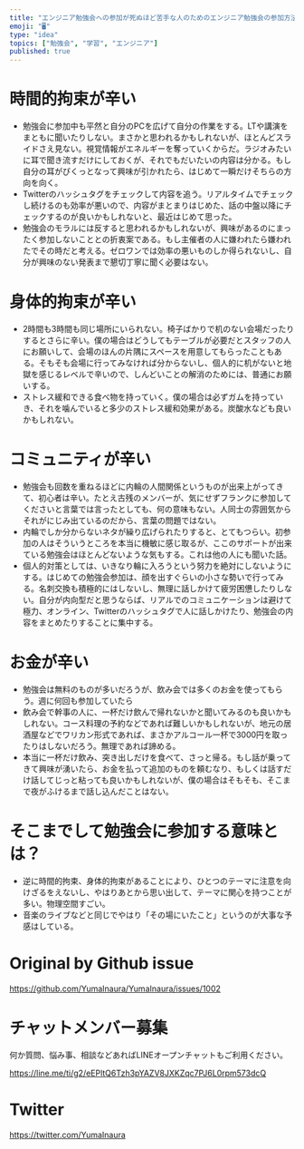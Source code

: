 ```yaml
---
title: "エンジニア勉強会への参加が死ぬほど苦手な人のためのエンジニア勉強会の参加方法とは。 #エンジニア #学習 #勉強会"
emoji: "🖥"
type: "idea"
topics: ["勉強会", "学習", "エンジニア"]
published: true
---
```



# 時間的拘束が辛い

- 勉強会に参加中も平然と自分のPCを広げて自分の作業をする。LTや講演をまともに聞いたりしない。まさかと思われるかもしれないが、ほとんどスライドさえ見ない。視覚情報がエネルギーを奪っていくからだ。ラジオみたいに耳で聞き流すだけにしておくが、それでもだいたいの内容は分かる。もし自分の耳がぴくっとなって興味が引かれたら、はじめて一瞬だけそちらの方向を向く。
- Twitterのハッシュタグをチェックして内容を追う。リアルタイムでチェックし続けるのも効率が悪いので、内容がまとまりはじめた、話の中盤以降にチェックするのが良いかもしれないと、最近はじめて思った。
- 勉強会のモラルには反すると思われるかもしれないが、興味があるのにまったく参加しないこととの折衷案である。もし主催者の人に嫌われたら嫌われたでその時だと考える。ゼロワンでは効率の悪いものしか得られないし、自分が興味のない発表まで懇切丁寧に聞く必要はない。

# 身体的拘束が辛い

- 2時間も3時間も同じ場所にいられない。椅子ばかりで机のない会場だったりするとさらに辛い。僕の場合はどうしてもテーブルが必要だとスタッフの人にお願いして、会場のほんの片隅にスペースを用意してもらったこともある。そもそも会場に行ってみなければ分からないし、個人的に机がないと地獄を感じるレベルで辛いので、しんどいことの解消のためには、普通にお願いする。
- ストレス緩和できる食べ物を持っていく。僕の場合は必ずガムを持っていき、それを噛んでいると多少のストレス緩和効果がある。炭酸水なども良いかもしれない。

# コミュニティが辛い

- 勉強会も回数を重ねるほどに内輪の人間関係というものが出来上がってきて、初心者は辛い。たとえ古残のメンバーが、気にせずフランクに参加してくださいと言葉では言ったとしても、何の意味もない。人同士の雰囲気からそれがにじみ出ているのだから、言葉の問題ではない。
- 内輪でしか分からないネタが繰り広げられたりすると、とてもつらい。初参加の人はそういうところを本当に機敏に感じ取るが、ここのサポートが出来ている勉強会はほとんどないような気もする。これは他の人にも聞いた話。
- 個人的対策としては、いきなり輪に入ろうという努力を絶対にしないようにする。はじめての勉強会参加は、顔を出すぐらいの小さな勢いで行ってみる。名刺交換も積極的にはしないし、無理に話しかけて疲労困憊したりしない。自分が内向型だと思うならば、リアルでのコミュニケーションは避けて極力、オンライン、Twitterのハッシュタグで人に話しかけたり、勉強会の内容をまとめたりすることに集中する。

# お金が辛い

- 勉強会は無料のものが多いだろうが、飲み会では多くのお金を使ってもらう。週に何回も参加していたら
- 飲み会で幹事の人に、一杯だけ飲んで帰れないかと聞いてみるのも良いかもしれない。コース料理の予約などであれば難しいかもしれないが、地元の居酒屋などでワリカン形式であれば、まさかアルコール一杯で3000円を取ったりはしないだろう。無理であれば諦める。
- 本当に一杯だけ飲み、突き出しだけを食べて、さっと帰る。もし話が乗ってきて興味が湧いたら、お金を払って追加のものを頼むなり、もしくは話すだけ話してじっと粘っても良いかもしれないが、僕の場合はそもそも、そこまで夜がふけるまで話し込んだことはない。

# そこまでして勉強会に参加する意味とは？

- 逆に時間的拘束、身体的拘束があることにより、ひとつのテーマに注意を向けざるをえないし、やはりあとから思い出して、テーマに関心を持つことが多い。物理空間すごい。
- 音楽のライブなどと同じでやはり「その場にいたこと」というのが大事な予感はしている。


# Original by Github issue

https://github.com/YumaInaura/YumaInaura/issues/1002








<!-- Update From Qiita API -->

# チャットメンバー募集


何か質問、悩み事、相談などあればLINEオープンチャットもご利用ください。

https://line.me/ti/g2/eEPltQ6Tzh3pYAZV8JXKZqc7PJ6L0rpm573dcQ





# Twitter


https://twitter.com/YumaInaura


<!-- Update From Qiita API -->


